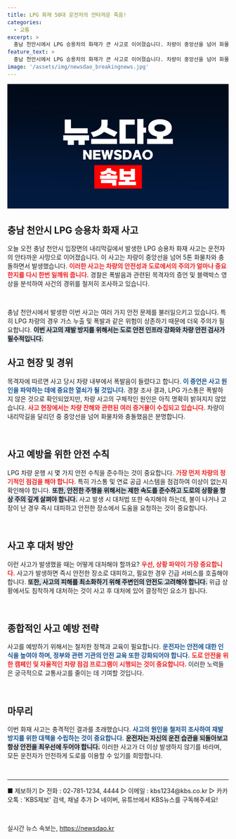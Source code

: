 ```yaml
---
title: LPG 화재 50대 운전자의 안타까운 죽음!
categories:
  - 교통
excerpt: >
  충남 천안시에서 LPG 승용차의 화재가 큰 사고로 이어졌습니다. 차량이 중앙선을 넘어 화물차와 충돌하며 50대 운전자가 숨진 이 사건의 배경에 무엇이 있을까요? 경찰 조사 결과와 목격자 진술이 밝혀내는 진실이 궁금합니다!
feature_text: >
  충남 천안시에서 LPG 승용차의 화재가 큰 사고로 이어졌습니다. 차량이 중앙선을 넘어 화물차와 충돌하며 50대 운전자가 숨진 이 사건의 배경에 무엇이 있을까요? 경찰 조사 결과와 목격자 진술이 밝혀내는 진실이 궁금합니다!
image: '/assets/img/newsdao_breakingnews.jpg'
---
```


<p><img src="/assets/img/newsdao_breakingnews.jpg" alt="koreaapp 속보" /></p>

<h2 data-ke-size="size26">충남 천안시 LPG 승용차 화재 사고</h2>

<p data-ke-size="size16">오늘 오전 충남 천안시 입장면의 내리막길에서 발생한 LPG 승용차 화재 사고는 운전자의 안타까운 사망으로 이어졌습니다. 이 사고는 차량이 중앙선을 넘어 5톤 화물차와 충돌하면서 발생했습니다. <b><span style="color: #ee2323;">이러한 사고는 차량의 안전성과 도로에서의 주의가 얼마나 중요한지를 다시 한번 일깨워 줍니다.</span></b> 경찰은 폭발음과 관련된 목격자의 증언 및 블랙박스 영상을 분석하여 사건의 경위를 철저히 조사하고 있습니다.</p>

<p data-ke-size="size16">&nbsp;</p>

<p>충남 천안시에서 발생한 이번 사고는 여러 가지 안전 문제를 불러일으키고 있습니다. 특히 LPG 차량의 경우 가스 누출 및 폭발과 같은 위험이 상존하기 때문에 더욱 주의가 필요합니다. <b><span style="background-color: #21538527;">이번 사고의 재발 방지를 위해서는 도로 안전 인프라 강화와 차량 안전 검사가 필수적입니다.</span></b> </p>

<h2 data-ke-size="size26">사고 현장 및 경위</h2>

<p data-ke-size="size16">목격자에 따르면 사고 당시 차량 내부에서 폭발음이 들렸다고 합니다. <b><span style="color: #1a5490;">이 증언은 사고 원인을 파악하는 데에 중요한 열쇠가 될 것입니다.</span></b> 경찰 조사 결과, LPG 가스통은 폭발하지 않은 것으로 확인되었지만, 차량 사고의 구체적인 원인은 아직 명확히 밝혀지지 않았습니다. <b><span style="color: #ee2323;">사고 현장에서는 차량 잔해와 관련된 여러 증거물이 수집되고 있습니다.</span></b> 차량이 내리막길을 달리던 중 중앙선을 넘어 화물차와 충돌했음은 분명합니다.</p>

<p data-ke-size="size16">&nbsp;</p>

<h2 data-ke-size="size26">사고 예방을 위한 안전 수칙</h2>

<p data-ke-size="size16">LPG 차량 운행 시 몇 가지 안전 수칙을 준수하는 것이 중요합니다. <b><span style="color: #ee2323;">가장 먼저 차량의 정기적인 점검을 해야 합니다.</span></b> 특히 가스통 및 연료 공급 시스템을 점검하여 이상이 없는지 확인해야 합니다. <b><span style="background-color: #21538527;">또한, 안전한 주행을 위해서는 제한 속도를 준수하고 도로의 상황을 항상 주의 깊게 살펴야 합니다.</span></b> 사고 발생 시 대처법 또한 숙지해야 하는데, 불이 나거나 고장이 난 경우 즉시 대피하고 안전한 장소에서 도움을 요청하는 것이 중요합니다. </p>

<p data-ke-size="size16">&nbsp;</p>

<h2 data-ke-size="size26">사고 후 대처 방안</h2>

<p data-ke-size="size16">이런 사고가 발생했을 때는 어떻게 대처해야 할까요? <b><span style="color: #ee2323;">우선, 상황 파악이 가장 중요합니다.</span></b> 사고가 발생하면 즉시 안전한 장소로 대피하고, 필요한 경우 긴급 서비스를 호출해야 합니다. <b><span style="background-color: #21538527;">또한, 사고의 피해를 최소화하기 위해 주변인의 안전도 고려해야 합니다.</span></b> 위급 상황에서도 침착하게 대처하는 것이 사고 후 대처에 있어 결정적인 요소가 됩니다.</p>

<p data-ke-size="size16">&nbsp;</p>

<h2 data-ke-size="size26">종합적인 사고 예방 전략</h2>

<p data-ke-size="size16">사고를 예방하기 위해서는 철저한 정책과 교육이 필요합니다. <b><span style="color: #1a5490;">운전자는 안전에 대한 인식을 높여야 하며, 정부와 관련 기관의 안전 교육 또한 강화되어야 합니다.</span></b> <b><span style="color: #ee2323;">도로 안전을 위한 캠페인 및 자율적인 차량 점검 프로그램이 시행되는 것이 중요합니다.</span></b> 이러한 노력들은 궁극적으로 교통사고를 줄이는 데 기여할 것입니다.</p>

<p data-ke-size="size16">&nbsp;</p>

<h2 data-ke-size="size26">마무리</h2>

<p data-ke-size="size16">이번 화재 사고는 충격적인 결과를 초래했습니다. <b><span style="color: #1a5490;">사고의 원인을 철저히 조사하여 재발 방지를 위한 대책을 수립하는 것이 중요합니다.</span></b> <b><span style="background-color: #21538527;">운전자는 자신의 운전 습관을 되돌아보고 항상 안전을 최우선에 두어야 합니다.</span></b> 이러한 사고가 더 이상 발생하지 않기를 바라며, 모든 운전자가 안전하게 도로를 이용할 수 있기를 희망합니다.</p>

<p data-ke-size="size16">&nbsp;</p>

<hr>

<p data-ke-size="size16">■ 제보하기 ▷ 전화 : 02-781-1234, 4444 ▷ 이메일 : kbs1234@kbs.co.kr ▷ 카카오톡 : 'KBS제보' 검색, 채널 추가 ▷ 네이버, 유튜브에서 KBS뉴스를 구독해주세요!</p>

<p data-ke-size="size16">&nbsp;</p>
실시간 뉴스 속보는, <a href="https://newsdao.kr" rel="dofollow">https://newsdao.kr</a>


